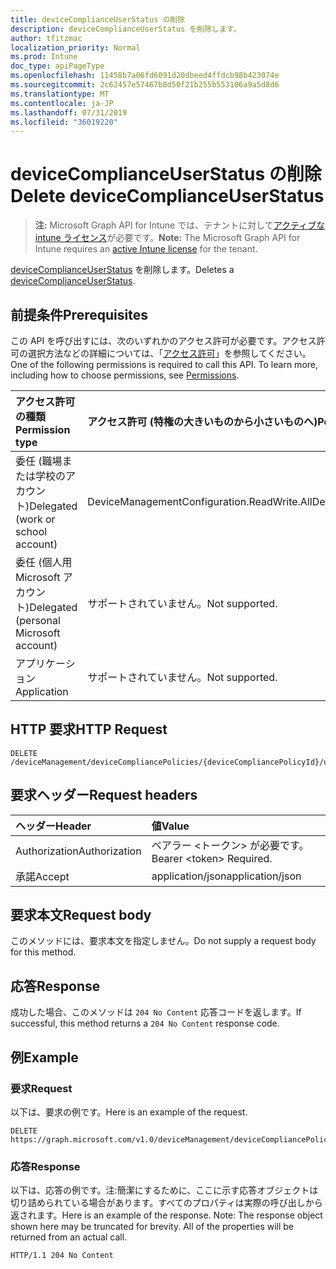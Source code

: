 ```yaml
---
title: deviceComplianceUserStatus の削除
description: deviceComplianceUserStatus を削除します。
author: tfitzmac
localization_priority: Normal
ms.prod: Intune
doc_type: apiPageType
ms.openlocfilehash: 11458b7a06fd6091d20dbeed4ffdcb98b423074e
ms.sourcegitcommit: 2c62457e57467b8d50f21b255b553106a9a5d8d6
ms.translationtype: MT
ms.contentlocale: ja-JP
ms.lasthandoff: 07/31/2019
ms.locfileid: "36019220"
---
```

# <a name="delete-devicecomplianceuserstatus"></a><span data-ttu-id="d5e03-103">deviceComplianceUserStatus の削除</span><span class="sxs-lookup"><span data-stu-id="d5e03-103">Delete deviceComplianceUserStatus</span></span>

> <span data-ttu-id="d5e03-104">**注:** Microsoft Graph API for Intune では、テナントに対して[アクティブな intune ライセンス](https://go.microsoft.com/fwlink/?linkid=839381)が必要です。</span><span class="sxs-lookup"><span data-stu-id="d5e03-104">**Note:** The Microsoft Graph API for Intune requires an [active Intune license](https://go.microsoft.com/fwlink/?linkid=839381) for the tenant.</span></span>

<span data-ttu-id="d5e03-105">[deviceComplianceUserStatus](../resources/intune-deviceconfig-devicecomplianceuserstatus.md) を削除します。</span><span class="sxs-lookup"><span data-stu-id="d5e03-105">Deletes a [deviceComplianceUserStatus](../resources/intune-deviceconfig-devicecomplianceuserstatus.md).</span></span>

## <a name="prerequisites"></a><span data-ttu-id="d5e03-106">前提条件</span><span class="sxs-lookup"><span data-stu-id="d5e03-106">Prerequisites</span></span>
<span data-ttu-id="d5e03-p101">この API を呼び出すには、次のいずれかのアクセス許可が必要です。アクセス許可の選択方法などの詳細については、「[アクセス許可](/graph/permissions-reference)」を参照してください。</span><span class="sxs-lookup"><span data-stu-id="d5e03-p101">One of the following permissions is required to call this API. To learn more, including how to choose permissions, see [Permissions](/graph/permissions-reference).</span></span>

|<span data-ttu-id="d5e03-109">アクセス許可の種類</span><span class="sxs-lookup"><span data-stu-id="d5e03-109">Permission type</span></span>|<span data-ttu-id="d5e03-110">アクセス許可 (特権の大きいものから小さいものへ)</span><span class="sxs-lookup"><span data-stu-id="d5e03-110">Permissions (from most to least privileged)</span></span>|
|:---|:---|
|<span data-ttu-id="d5e03-111">委任 (職場または学校のアカウント)</span><span class="sxs-lookup"><span data-stu-id="d5e03-111">Delegated (work or school account)</span></span>|<span data-ttu-id="d5e03-112">DeviceManagementConfiguration.ReadWrite.All</span><span class="sxs-lookup"><span data-stu-id="d5e03-112">DeviceManagementConfiguration.ReadWrite.All</span></span>|
|<span data-ttu-id="d5e03-113">委任 (個人用 Microsoft アカウント)</span><span class="sxs-lookup"><span data-stu-id="d5e03-113">Delegated (personal Microsoft account)</span></span>|<span data-ttu-id="d5e03-114">サポートされていません。</span><span class="sxs-lookup"><span data-stu-id="d5e03-114">Not supported.</span></span>|
|<span data-ttu-id="d5e03-115">アプリケーション</span><span class="sxs-lookup"><span data-stu-id="d5e03-115">Application</span></span>|<span data-ttu-id="d5e03-116">サポートされていません。</span><span class="sxs-lookup"><span data-stu-id="d5e03-116">Not supported.</span></span>|

## <a name="http-request"></a><span data-ttu-id="d5e03-117">HTTP 要求</span><span class="sxs-lookup"><span data-stu-id="d5e03-117">HTTP Request</span></span>
<!-- {
  "blockType": "ignored"
}
-->
``` http
DELETE /deviceManagement/deviceCompliancePolicies/{deviceCompliancePolicyId}/userStatuses/{deviceComplianceUserStatusId}
```

## <a name="request-headers"></a><span data-ttu-id="d5e03-118">要求ヘッダー</span><span class="sxs-lookup"><span data-stu-id="d5e03-118">Request headers</span></span>
|<span data-ttu-id="d5e03-119">ヘッダー</span><span class="sxs-lookup"><span data-stu-id="d5e03-119">Header</span></span>|<span data-ttu-id="d5e03-120">値</span><span class="sxs-lookup"><span data-stu-id="d5e03-120">Value</span></span>|
|:---|:---|
|<span data-ttu-id="d5e03-121">Authorization</span><span class="sxs-lookup"><span data-stu-id="d5e03-121">Authorization</span></span>|<span data-ttu-id="d5e03-122">ベアラー &lt;トークン&gt; が必要です。</span><span class="sxs-lookup"><span data-stu-id="d5e03-122">Bearer &lt;token&gt; Required.</span></span>|
|<span data-ttu-id="d5e03-123">承諾</span><span class="sxs-lookup"><span data-stu-id="d5e03-123">Accept</span></span>|<span data-ttu-id="d5e03-124">application/json</span><span class="sxs-lookup"><span data-stu-id="d5e03-124">application/json</span></span>|

## <a name="request-body"></a><span data-ttu-id="d5e03-125">要求本文</span><span class="sxs-lookup"><span data-stu-id="d5e03-125">Request body</span></span>
<span data-ttu-id="d5e03-126">このメソッドには、要求本文を指定しません。</span><span class="sxs-lookup"><span data-stu-id="d5e03-126">Do not supply a request body for this method.</span></span>

## <a name="response"></a><span data-ttu-id="d5e03-127">応答</span><span class="sxs-lookup"><span data-stu-id="d5e03-127">Response</span></span>
<span data-ttu-id="d5e03-128">成功した場合、このメソッドは `204 No Content` 応答コードを返します。</span><span class="sxs-lookup"><span data-stu-id="d5e03-128">If successful, this method returns a `204 No Content` response code.</span></span>

## <a name="example"></a><span data-ttu-id="d5e03-129">例</span><span class="sxs-lookup"><span data-stu-id="d5e03-129">Example</span></span>

### <a name="request"></a><span data-ttu-id="d5e03-130">要求</span><span class="sxs-lookup"><span data-stu-id="d5e03-130">Request</span></span>
<span data-ttu-id="d5e03-131">以下は、要求の例です。</span><span class="sxs-lookup"><span data-stu-id="d5e03-131">Here is an example of the request.</span></span>
``` http
DELETE https://graph.microsoft.com/v1.0/deviceManagement/deviceCompliancePolicies/{deviceCompliancePolicyId}/userStatuses/{deviceComplianceUserStatusId}
```

### <a name="response"></a><span data-ttu-id="d5e03-132">応答</span><span class="sxs-lookup"><span data-stu-id="d5e03-132">Response</span></span>
<span data-ttu-id="d5e03-p102">以下は、応答の例です。注:簡潔にするために、ここに示す応答オブジェクトは切り詰められている場合があります。すべてのプロパティは実際の呼び出しから返されます。</span><span class="sxs-lookup"><span data-stu-id="d5e03-p102">Here is an example of the response. Note: The response object shown here may be truncated for brevity. All of the properties will be returned from an actual call.</span></span>
``` http
HTTP/1.1 204 No Content
```



